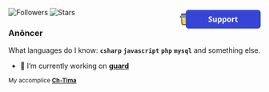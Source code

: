 <a align="right" href="https://www.buymeacoffee.com/anoncer">
<img src="./btnlogosup.png" height="45" align="right" />
<a/>


![Followers](https://img.shields.io/github/followers/AN0NCER?label=Followers)
![Stars](https://img.shields.io/github/stars/AN0NCER?label=Stars)


### Anôncer

What languages do I know: **`csharp`** **`javascript`** **`php`** **`mysql`** and something else.

- 🔭  I’m currently working on [**guard**](https://github.com/AN0NCER/guard)

<sup>My accomplice [**Ch-Tima**](https://github.com/Ch-Tima)</sup>

<!--
**AN0NCER/AN0NCER** is a ✨ _special_ ✨ repository because its `README.md` (this file) appears on your GitHub profile.

Here are some ideas to get you started:


- 🌱 I’m currently learning ...
- 👯 I’m looking to collaborate on ...
- 🤔 I’m looking for help with ...
- 💬 Ask me about ...
- 📫 How to reach me: ...
- 😄 Pronouns: ...
- ⚡ Fun fact: ...
-->
